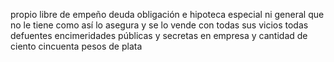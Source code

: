 propio libre de empeño deuda obligación e hipoteca especial ni general que no le tiene como así lo asegura y se lo vende con todas sus vicios todas defuentes encimeridades públicas y secretas en empresa y cantidad de ciento cincuenta pesos de plata